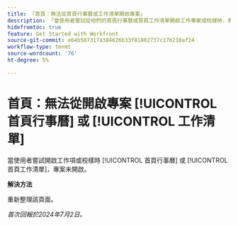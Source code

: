 ```yaml
---
title: 「首頁：無法從首頁行事曆或工作清單開啟專案」
description: 「當使用者嘗試從他們的首頁行事曆或首頁工作清單開啟工作專案或校樣時，專案未開啟。」
hidefromtoc: true
feature: Get Started with Workfront
source-git-commit: e64b507317a384626b33f81802737c17b210af24
workflow-type: tm+mt
source-wordcount: '76'
ht-degree: 5%

---
```



# 首頁：無法從開啟專案 [!UICONTROL 首頁行事曆] 或 [!UICONTROL 工作清單]

當使用者嘗試開啟工作項或校樣時 [!UICONTROL 首頁行事曆] 或 [!UICONTROL 首頁工作清單]，專案未開啟。

**解決方法**

重新整理該頁面。

_首次回報於2024年7月2日。_
